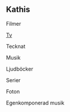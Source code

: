 ## Kathis 

Filmer

<a href="https://kathiscat.github.io/Kathis/tv.html">Tv</a>
        
     

            

Tecknat

Musik

Ljudböcker

Serier

Foton

Egenkomponerad musik

